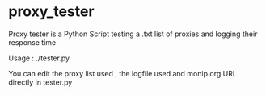 # proxy_tester
Proxy tester is a Python Script testing a .txt list of proxies and logging their response time

Usage : ./tester.py

You can edit the proxy list used , the logfile  used and monip.org URL directly in tester.py
